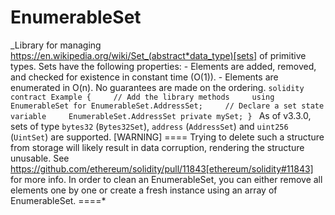 # EnumerableSet

_Library for managing https://en.wikipedia.org/wiki/Set_(abstract*data_type)[sets] of primitive types. Sets have the
following properties: - Elements are added, removed, and checked for existence in constant time (O(1)). - Elements are
enumerated in O(n). No guarantees are made on the ordering.
`solidity contract Example {     // Add the library methods     using EnumerableSet for EnumerableSet.AddressSet;     // Declare a set state variable     EnumerableSet.AddressSet private mySet; } `
As of v3.3.0, sets of type `bytes32` (`Bytes32Set`), `address` (`AddressSet`) and `uint256` (`UintSet`) are supported.
[WARNING] ==== Trying to delete such a structure from storage will likely result in data corruption, rendering the
structure unusable. See https://github.com/ethereum/solidity/pull/11843[ethereum/solidity#11843] for more info. In order
to clean an EnumerableSet, you can either remove all elements one by one or create a fresh instance using an array of
EnumerableSet. ====*
